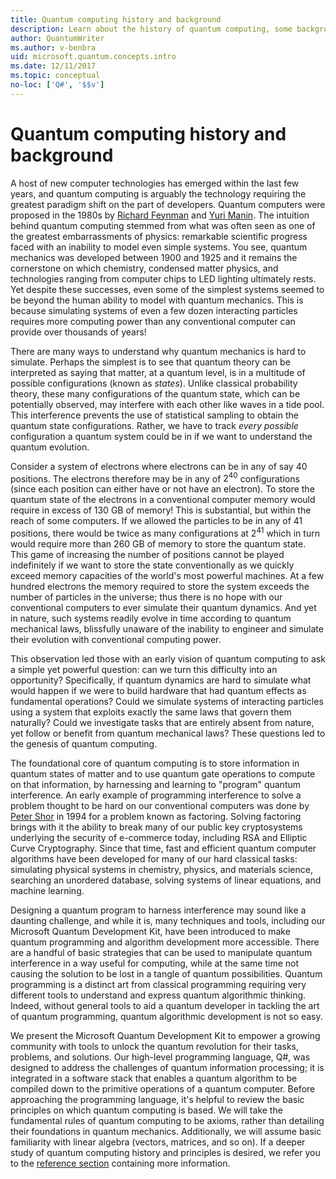 ```yaml
---
title: Quantum computing history and background
description: Learn about the history of quantum computing, some background describing how it works, and about the Microsoft Quantum Development Kit. 
author: QuantumWriter
ms.author: v-benbra
uid: microsoft.quantum.concepts.intro
ms.date: 12/11/2017
ms.topic: conceptual
no-loc: ['Q#', '$$v']
---
```


# Quantum computing history and background

A host of new computer technologies has emerged within the last few years, and quantum computing is arguably the technology requiring the greatest paradigm shift on the part of developers.  Quantum computers were proposed in the 1980s by [Richard Feynman](https://en.wikipedia.org/wiki/Richard_Feynman) and [Yuri Manin](https://en.wikipedia.org/wiki/Yuri_Manin).  The intuition behind quantum computing stemmed from what was often seen as one of the greatest embarrassments of physics: remarkable scientific progress faced with an inability to model even simple systems. You see, quantum mechanics was developed between 1900 and 1925 and it remains the cornerstone on which chemistry, condensed matter physics, and technologies ranging from computer chips to LED lighting ultimately rests.  Yet despite these successes, even some of the simplest systems seemed to be beyond the human ability to model with quantum mechanics.  This is because simulating systems of even a few dozen interacting particles requires more computing power than any conventional computer can provide over thousands of years!

There are many ways to understand why quantum mechanics is hard to simulate.  Perhaps the simplest is to see that quantum theory can be interpreted as saying that matter, at a quantum level, is in a multitude of possible configurations (known as *states*).  Unlike classical probability theory, these many configurations of the quantum state, which can be potentially observed, may interfere with each other like waves in a tide pool.  This interference prevents the use of statistical sampling to obtain the quantum state configurations.  Rather, we have to track *every possible* configuration a quantum system could be in if we want to understand the quantum evolution.  

Consider a system of electrons where electrons can be in any of say $40$ positions.  The electrons therefore may be in any of $2^{40}$ configurations (since each position can either have or not have an electron). To store the quantum state of the electrons in a conventional computer memory would require in excess of $130$ GB of memory!  This is substantial, but within the reach of some computers.  If we allowed the particles to be in any of $41$ positions, there would be twice as many configurations at $2^{41}$ which in turn would require more than $260$ GB of memory to store the quantum state. This game of increasing the number of positions cannot be played indefinitely if we want to store the state conventionally as we quickly exceed memory capacities of the world's most powerful machines.  At a few hundred electrons the memory required to store the system exceeds the number of particles in the universe; thus there is no hope with our conventional computers to ever simulate their quantum dynamics. And yet in nature, such systems readily evolve in time according to quantum mechanical laws, blissfully unaware of the inability to engineer and simulate their evolution with conventional computing power.

This observation led those with an early vision of quantum computing to ask a simple yet powerful question: can we turn this difficulty into an opportunity?  Specifically, if quantum dynamics are hard to simulate what would happen if we were to build hardware that had quantum effects as fundamental operations?  Could we simulate systems of interacting particles using a system that exploits exactly the same laws that govern them naturally? Could we investigate tasks that are entirely absent from nature, yet follow or benefit from quantum mechanical laws?  These questions led to the genesis of quantum computing.

The foundational core of quantum computing is to store information in quantum states of matter and to use quantum gate operations to compute on that information, by harnessing and learning to "program" quantum interference.  An early example of programming interference to solve a problem thought to be hard on our conventional computers was done by [Peter Shor](https://en.wikipedia.org/wiki/Peter_Shor) in 1994 for a problem known as factoring.  Solving factoring brings with it the ability to break many of our public key cryptosystems underlying the security of e-commerce today, including RSA and Elliptic Curve Cryptography.  Since that time, fast and efficient quantum computer algorithms have been developed for many of our hard classical tasks: simulating physical systems in chemistry, physics, and materials science, searching an unordered database, solving systems of linear equations, and machine learning.

Designing a quantum program to harness interference may sound like a daunting challenge, and while it is, many techniques and tools, including our Microsoft Quantum Development Kit, have been introduced to make quantum programming and algorithm development more accessible. There are a handful of basic strategies that can be used to manipulate quantum interference in a way useful for computing, while at the same time not causing the solution to be lost in a tangle of quantum possibilities. Quantum programming is a distinct art from classical programming requiring very different tools to understand and express quantum algorithmic thinking. Indeed, without general tools to aid a quantum developer in tackling the art of quantum programming, quantum algorithmic development is not so easy.

We present the Microsoft Quantum Development Kit to empower a growing community with tools to unlock the quantum revolution for their tasks, problems, and solutions. Our high-level programming language, Q#, was designed to address the challenges of quantum information processing; it is integrated in a software stack that enables a quantum algorithm to be compiled down to the primitive operations of a quantum computer.  Before approaching the programming language, it's helpful to review the basic principles on which quantum computing is based. We will take the fundamental rules of quantum computing to be axioms, rather than detailing their foundations in quantum mechanics. Additionally, we will assume basic familiarity with linear algebra (vectors, matrices, and so on). If a deeper study of quantum computing history and principles is desired, we refer you to the  [reference section](xref:microsoft.quantum.more-information) containing more information.
